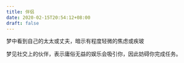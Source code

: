 ```yaml
---
title: 伴侣
date: 2020-02-15T20:54:12+08:00
draft: false
---
```


梦中看到自己的太太或丈夫，暗示有程度轻微的焦虑或疾玻


梦见社交上的伙伴，表示庸俗无益的娱乐会吸引你，因此妨碍你完成任务。<br>
